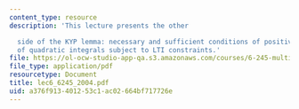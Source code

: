 ```yaml
---
content_type: resource
description: 'This lecture presents the other

  side of the KYP lemma: necessary and sufficient conditions of positive semide?niteness
  of quadratic integrals subject to LTI constraints.'
file: https://ol-ocw-studio-app-qa.s3.amazonaws.com/courses/6-245-multivariable-control-systems-spring-2004/a376f913401253c1ac02664bf717726e_lec6_6245_2004.pdf
file_type: application/pdf
resourcetype: Document
title: lec6_6245_2004.pdf
uid: a376f913-4012-53c1-ac02-664bf717726e
---
```

